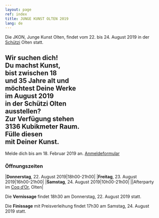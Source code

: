 ```yaml
---
layout: page
ref: index
title: JUNGE KUNST OLTEN 2019
lang: de
---
```


Die JKON, Junge Kunst Olten, findet vom 22. bis 24. August 2019 in der [Schützi](https://schuetzi.ch/) Olten statt. 

## Wir suchen dich! <br>Du machst Kunst, <br>bist zwischen 18 <br>und 35 Jahre alt und <br>möchtest Deine Werke <br>im August 2019 <br>in der Schützi Olten <br>ausstellen? <br>Zur Verfügung stehen <br>3136 Kubikmeter Raum. <br>Fülle diesen <br>mit Deiner Kunst.
Melde dich bis am 18. Februar 2019 an. [Anmeldeformular](/call-for-artists.html)

### Öffnungszeiten

|__Donnerstag__, 22. August 2019|18h00-21h00|
|__Freitag__, 23. August 2019|16h00-21h00|
|__Samstag__, 24. August 2019|10h00-21h00|
||Afterparty im [Coq d’Or](http://coq-d-or.ch/), Olten|

Die __Vernissage__ findet 18h30 am Donnerstag, 22. August 2019 statt.

Die __Finissage__ mit Preisverleihung findet 17h30 am Samstag, 24. August 2019 statt.
